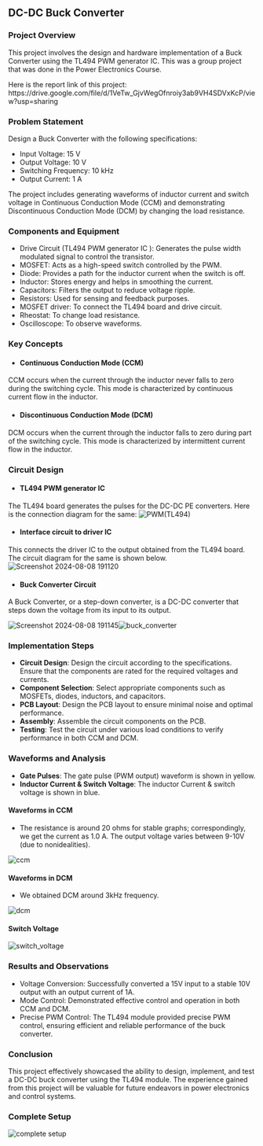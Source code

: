## DC-DC Buck Converter
### Project Overview
This project involves the design and hardware implementation of a Buck Converter using the TL494 PWM generator IC. This was a group project that was done in the Power Electronics Course.
<p>Here is the report link of this project: https://drive.google.com/file/d/1VeTw_GjvWegOfnroiy3ab9VH4SDVxKcP/view?usp=sharing</p>

### Problem Statement
Design a Buck Converter with the following specifications:
* Input Voltage: 15 V
* Output Voltage: 10 V
* Switching Frequency: 10 kHz
* Output Current: 1 A

The project includes generating waveforms of inductor current and switch voltage in Continuous Conduction Mode (CCM) and demonstrating Discontinuous Conduction Mode (DCM) by changing the load resistance.
### Components and Equipment <br>
* Drive Circuit (TL494 PWM generator IC ): Generates the pulse width modulated signal to control the transistor.
* MOSFET: Acts as a high-speed switch controlled by the PWM.
* Diode: Provides a path for the inductor current when the switch is off.
* Inductor: Stores energy and helps in smoothing the current.
* Capacitors: Filters the output to reduce voltage ripple.
* Resistors: Used for sensing and feedback purposes.
* MOSFET driver: To connect the TL494 board and drive circuit.
* Rheostat: To change load resistance.
* Oscilloscope: To observe waveforms.
### Key Concepts
* #### Continuous Conduction Mode (CCM)
CCM occurs when the current through the inductor never falls to zero during the switching cycle. This mode is characterized by continuous current flow in the inductor.
* #### Discontinuous Conduction Mode (DCM)
DCM occurs when the current through the inductor falls to zero during part of the switching cycle. This mode is characterized by intermittent current flow in the inductor.
### Circuit Design
* #### TL494 PWM generator IC
The TL494 board generates the pulses for the DC-DC PE converters. Here is the connection diagram for the same:
![PWM(TL494)](https://github.com/user-attachments/assets/ed417843-2331-4d2c-89ca-3398a6cf3470)
* #### Interface circuit to driver IC
This connects the driver IC to the output obtained from the TL494 board. The circuit diagram for the same is shown below. 
![Screenshot 2024-08-08 191120](https://github.com/user-attachments/assets/c6dddce7-a381-4c9b-a536-b909715ed304)

* #### Buck Converter Circuit
A Buck Converter, or a step-down converter, is a DC-DC converter that steps down the voltage from its input to its output.

![Screenshot 2024-08-08 191145](https://github.com/user-attachments/assets/a6068b47-a1a6-41a9-b300-d3d385a25ba6)![buck_converter](https://github.com/user-attachments/assets/f490e202-5ef3-4427-a440-900cd9d5c56b)

### Implementation Steps
* **Circuit Design**: Design the circuit according to the specifications. Ensure that the components are rated for the required voltages and currents.
* **Component Selection**: Select appropriate components such as MOSFETs, diodes, inductors, and capacitors.
* **PCB Layout**: Design the PCB layout to ensure minimal noise and optimal performance.
* **Assembly**: Assemble the circuit components on the PCB.
* **Testing**: Test the circuit under various load conditions to verify performance in both CCM and DCM.
### Waveforms and Analysis
* **Gate Pulses**: The gate pulse (PWM output) waveform is shown in yellow.
* **Inductor Current & Switch Voltage**: The inductor Current & switch voltage is shown in blue.
#### Waveforms in CCM
* The resistance is around 20 ohms for stable graphs; correspondingly, we get the current as 1.0 A. The output voltage varies between 9-10V (due to nonidealities).

![ccm](https://github.com/user-attachments/assets/ce9ed58c-50f1-469d-9df3-db629a79b63e)

#### Waveforms in DCM
* We obtained DCM around 3kHz frequency.

![dcm](https://github.com/user-attachments/assets/d3b9c4eb-9fda-462a-ba82-b3ef844cbeda)

#### Switch Voltage

![switch_voltage](https://github.com/user-attachments/assets/4869adbf-6188-44d2-b62b-c2926a069661)

### Results and Observations
* Voltage Conversion: Successfully converted a 15V input to a stable 10V output with an output current of 1A.
* Mode Control: Demonstrated effective control and operation in both CCM and DCM.
* Precise PWM Control: The TL494 module provided precise PWM control, ensuring efficient and reliable performance of the buck converter.
### Conclusion
This project effectively showcased the ability to design, implement, and test a DC-DC buck converter using the TL494 module. The experience gained from this project will be valuable for future endeavors in power electronics and control systems.
### Complete Setup
![complete setup](https://github.com/user-attachments/assets/1986e3cb-5a9c-470c-a79e-2a0bf7b1006e)




